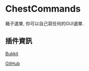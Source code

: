 # ChestCommands

箱子選單, 你可以自己寫任何的GUI選單.

## 插件資訊

[Bukkit](https://dev.bukkit.org/projects/chest-commands)

[GitHub](https://github.com/filoghost/ChestCommands)
